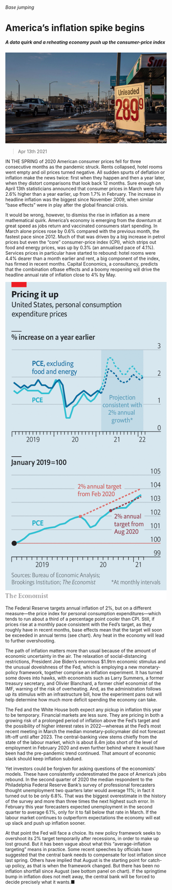 ###### Base jumping

# America’s inflation spike begins 

##### A data quirk and a reheating economy push up the consumer-price index 

![image](images/20210417_fnp001.jpg) 

> Apr 13th 2021 

IN THE SPRING of 2020 American consumer prices fell for three consecutive months as the pandemic struck. Rents collapsed, hotel rooms went empty and oil prices turned negative. All sudden spurts of deflation or inflation make the news twice: first when they happen and then a year later, when they distort comparisons that look back 12 months. Sure enough on April 13th statisticians announced that consumer prices in March were fully 2.6% higher than a year earlier, up from 1.7% in February. The increase in headline inflation was the biggest since November 2009, when similar “base effects” were in play after the global financial crisis.

It would be wrong, however, to dismiss the rise in inflation as a mere mathematical quirk. America’s economy is emerging from the downturn at great speed as jobs return and vaccinated consumers start spending. In March alone prices rose by 0.6% compared with the previous month, the fastest pace since 2012. Much of that was driven by a big increase in petrol prices but even the “core” consumer-price index (CPI), which strips out food and energy prices, was up by 0.3% (an annualised pace of 4.1%). Services prices in particular have started to rebound: hotel rooms were 4.4% dearer than a month earlier and rent, a big component of the index, has firmed in recent months. Capital Economics, a consultancy, predicts that the combination ofbase effects and a boomy reopening will drive the headline annual rate of inflation close to 4% by May.

![image](images/20210417_FNC499_0.png) 


The Federal Reserve targets annual inflation of 2%, but on a different measure—the price index for personal consumption expenditures—which tends to run about a third of a percentage point cooler than CPI. Still, if prices rise at a monthly pace consistent with the Fed’s target, as they roughly have in recent months, base effects mean that the target will soon be exceeded in annual terms (see chart). Any heat in the economy will lead to further overshooting.


The path of inflation matters more than usual because of the amount of economic uncertainty in the air. The relaxation of social-distancing restrictions, President Joe Biden’s enormous $1.9trn economic stimulus and the unusual doveishness of the Fed, which is employing a new monetary-policy framework, together comprise an inflation experiment. It has turned some doves into hawks, with economists such as Larry Summers, a former treasury secretary, and Olivier Blanchard, a former chief economist of the IMF, warning of the risk of overheating. And, as the administration follows up its stimulus with an infrastructure bill, how the experiment pans out will help determine how much more deficit spending the economy can take.

The Fed and the White House both expect any pickup in inflation this year to be temporary. Financial markets are less sure. They are pricing in both a growing risk of a prolonged period of inflation above the Fed’s target and the possibility of higher interest rates in 2022—whereas at the Fed’s most recent meeting in March the median monetary-policymaker did not forecast lift-off until after 2023. The central-banking view stems chiefly from the state of the labour market, which is about 8.4m jobs short of the level of employment in February 2020 and even further behind where it would have been had the pre-pandemic trend continued. That amount of economic slack should keep inflation subdued.

Yet investors could be forgiven for asking questions of the economists’ models. These have consistently underestimated the pace of America’s jobs rebound. In the second quarter of 2020 the median respondent to the Philadelphia Federal Reserve Bank’s survey of professional forecasters thought unemployment two quarters later would average 11%; in fact it turned out to be only 6.8%. That was the biggest overestimate in the history of the survey and more than three times the next highest such error. In February this year forecasters expected unemployment in the second quarter to average 6.1%, only for it to fall below that rate in March. If the labour market continues to outperform expectations the economy will eat up slack and push up inflation sooner.

At that point the Fed will face a choice. Its new policy framework seeks to overshoot its 2% target temporarily after recessions, in order to make up lost ground. But it has been vague about what this “average-inflation targeting” means in practice. Some recent speeches by officials have suggested that the central bank needs to compensate for lost inflation since last spring. Others have implied that August is the starting point for catch-up policy, as that is when the framework changed. But there has been no inflation shortfall since August (see bottom panel on chart). If the springtime bump in inflation does not melt away, the central bank will be forced to decide precisely what it wants.■

